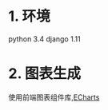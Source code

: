 

# 1. 环境

python 3.4
django 1.11


# 2. 图表生成

使用前端图表组件库,[ECharts](http://echarts.baidu.com/tutorial.html#5%20%E5%88%86%E9%92%9F%E4%B8%8A%E6%89%8B%20ECharts)


